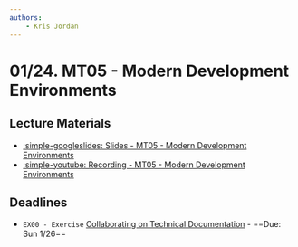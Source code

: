 ```yaml
---
authors:
    - Kris Jordan
---
```


# 01/24. MT05 - Modern Development Environments

## Lecture Materials

* [:simple-googleslides: Slides - MT05 - Modern Development Environments](https://docs.google.com/presentation/d/13qFHGoO3bPGgDipn34AkRVIqkz7f4riH7tPrqHF4FeQ/edit?usp=sharing)
* [:simple-youtube: Recording - MT05 - Modern Development Environments](https://youtube.com/live/-OTXXkUuo_M?feature=share)

## Deadlines

* `EX00 - Exercise` [Collaborating on Technical Documentation](../resources/MkDocs/ex00.md) - ==Due: Sun 1/26==